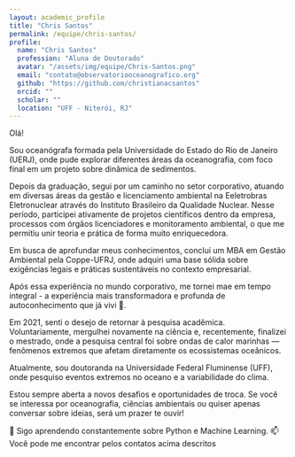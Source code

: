 ```yaml
---
layout: academic_profile
title: "Chris Santos"
permalink: /equipe/chris-santos/
profile:
  name: "Chris Santos"
  profession: "Aluna de Doutorado"
  avatar: "/assets/img/equipe/Chris-Santos.png"
  email: "contato@observatoriooceanografico.org"
  github: "https://github.com/christianacsantos"
  orcid: ""
  scholar: ""
  location: "UFF - Niterói, RJ"
---
```


Olá! 

Sou oceanógrafa formada pela Universidade do Estado do Rio de Janeiro (UERJ), onde pude explorar diferentes áreas da oceanografia, com foco final em um projeto sobre dinâmica de sedimentos.

Depois da graduação, segui por um caminho no setor corporativo, atuando em diversas áreas da gestão e licenciamento ambiental na Eeletrobras Eletronuclear através do Instituto Brasileiro da Qualidade Nuclear. Nesse período, participei ativamente de projetos científicos dentro da empresa, processos com órgãos licenciadores e monitoramento ambiental, o que me permitiu unir teoria e prática de forma muito enriquecedora.

Em busca de aprofundar meus conhecimentos, concluí um MBA em Gestão Ambiental pela Coppe-UFRJ, onde adquiri uma base sólida sobre exigências legais e práticas sustentáveis no contexto empresarial.

Após essa experiência no mundo corporativo, me tornei mae em tempo integral -  a experiência mais transformadora e profunda de autoconhecimento que já vivi 💞️.

Em 2021, senti o desejo de retornar à pesquisa acadêmica. Voluntariamente, mergulhei novamente na ciência e, recentemente, finalizei o mestrado, onde a pesquisa central foi sobre ondas de calor marinhas — fenômenos extremos que afetam diretamente os ecossistemas oceânicos.

Atualmente, sou doutoranda na Universidade Federal Fluminense (UFF), onde pesquiso eventos extremos no oceano e a variabilidade do clima.

Estou sempre aberta a novos desafios e oportunidades de troca. Se você se interessa por oceanografia, ciências ambientais ou quiser apenas conversar sobre ideias, será um prazer te ouvir!

📖 Sigo aprendendo constantemente sobre Python e Machine Learning.
📫 Você pode me encontrar pelos contatos acima descritos
